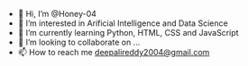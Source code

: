 - 👋 Hi, I’m @Honey-04
- 👀 I’m interested in Arificial Intelligence and Data Science
- 🌱 I’m currently learning Python, HTML, CSS and JavaScript
- 💞️ I’m looking to collaborate on ...
- 📫 How to reach me deepalireddy2004@gmail.com

<!---
Honey-04/Honey-04 is a ✨ special ✨ repository because its `README.md` (this file) appears on your GitHub profile.
You can click the Preview link to take a look at your changes.
--->
